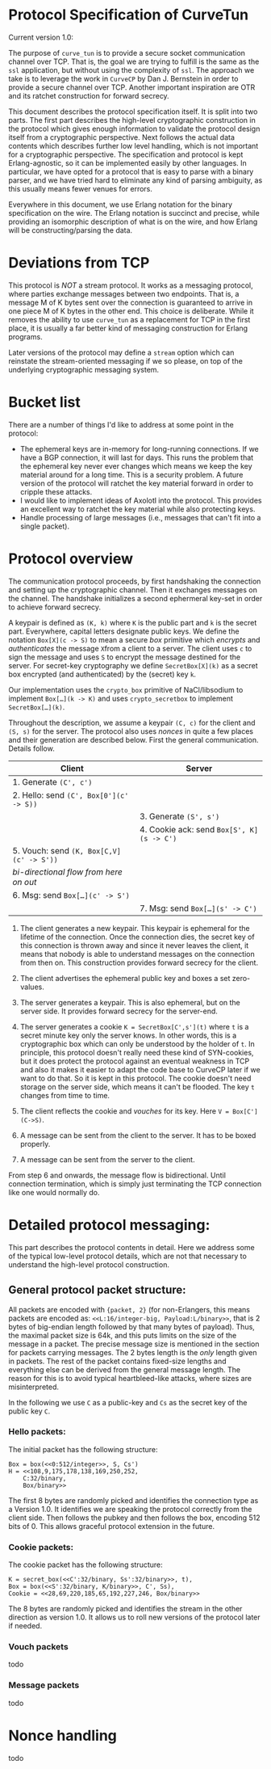 # Protocol Specification of CurveTun

Current version 1.0:

The purpose of `curve_tun` is to provide a secure socket communication channel over TCP. That is, the goal we are trying to fulfill is the same as the `ssl` application, but without using the complexity of `ssl`. The approach we take is to leverage the work in `CurveCP` by Dan J. Bernstein in order to provide a secure channel over TCP. Another important inspiration are OTR and its ratchet construction for forward secrecy.

This document describes the protocol specification itself. It is split into two parts. The first part describes the high-level cryptographic construction in the protocol which gives enough information to validate the protocol design itself from a cryptographic perspective. Next follows the actual data contents which describes further low level handling, which is not important for a cryptographic perspective. The specification and protocol is kept Erlang-agnostic, so it can be implemented easily by other languages. In particular, we have opted for a protocol that is easy to parse with a binary parser, and we have tried hard to eliminate any kind of parsing ambiguity, as this usually means fewer venues for errors.

Everywhere in this document, we use Erlang notation for the binary specification on the wire. The Erlang notation is succinct and precise, while providing an isomorphic description of what is on the wire, and how Erlang will be constructing/parsing the data.

# Deviations from TCP

This protocol is *NOT* a stream protocol. It works as a messaging protocol, where parties exchange messages between two endpoints. That is, a message M of K bytes sent over the connection is guaranteed to arrive in one piece M of K bytes in the other end. This choice is deliberate. While it removes the ability to use `curve_tun` as a replacement for TCP in the first place, it is usually a far better kind of messaging construction for Erlang programs.

Later versions of the protocol may define a `stream` option which can reinstate the stream-oriented messaging if we so please, on top of the underlying cryptographic messaging system.

# Bucket list

There are a number of things I'd like to address at some point in the protocol:

* The ephemeral keys are in-memory for long-running connections. If we have a BGP connection, it will last for days. This runs the problem that the ephemeral key never ever changes which means we keep the key material around for a long time. This is a security problem. A future version of the protocol will ratchet the key material forward in order to cripple these attacks.
* I would like to implement ideas of Axolotl into the protocol. This provides an excellent way to ratchet the key material while also protecting keys.
* Handle processing of large messages (i.e., messages that can't fit into a single packet).

# Protocol overview

The communication protocol proceeds, by first handshaking the connection and setting up the cryptographic channel. Then it exchanges messages on the channel. The handshake initializes a second ephermeral key-set in order to achieve forward secrecy.

A keypair is defined as `(K, k)` where `K` is the public part and `k` is the secret part. Everywhere, capital letters designate public keys. We define the notation `Box[X](c -> S)` to mean a secure *box* primitive which *encrypts* and *authenticates* the message `X`from a client to a server. The client uses `c` to sign the message and uses `S` to encrypt the message destined for the server. For secret-key cryptography we define `SecretBox[X](k)` as a secret box encrypted (and authenticated) by the (secret) key `k`.

Our implementation uses the `crypto_box` primitive of NaCl/libsodium to implement `Box[…](k -> K)` and uses `crypto_secretbox` to implement `SecretBox[…](k)`.

Throughout the description, we assume a keypair `(C, c)` for the client and `(S, s)` for the server. The protocol also uses *nonces* in quite a few places and their generation are described below. First the general communication. Details follow.

| Client  | Server     |
|---------|------------|
| 1. Generate `(C', c')` | |
| 2. Hello: send `(C', Box[0'](c' -> S))` | |
| | 3. Generate `(S', s')` |
| | 4. Cookie ack: send `Box[S', K](s -> C')` |
| 5. Vouch: send `(K, Box[C,V](c' -> S'))` | |
| *bi-directional flow from here on out* | |
| 6. Msg: send `Box[…](c' -> S')` | |
| | 7. Msg: send `Box[…](s' -> C')` |

1. The client generates a new keypair. This keypair is ephemeral for the lifetime of the connection. Once the connection dies, the secret key of this connection is thrown away and since it never leaves the client, it means that nobody is able to understand messages on the connection from then on. This construction provides forward secrecy for the client.

2. The client advertises the ephemeral public key and boxes a set zero-values.
3. The server generates a keypair. This is also ephemeral, but on the server side. It provides forward secrecy for the server-end.
4. The server generates a cookie `K = SecretBox[C',s'](t)` where `t` is a secret minute key only the server knows. In other words, this is a cryptographic box which can only be understood by the holder of `t`. In principle, this protocol doesn't really need these kind of SYN-cookies, but it does protect the protocol against an eventual weakness in TCP and also it makes it easier to adapt the code base to CurveCP later if we want to do that. So it is kept in this protocol. The cookie doesn't need storage on the server side, which means it can't be flooded. The key `t` changes from time to time.
5. The client reflects the cookie and *vouches* for its key. Here `V = Box[C'](C->S)`.
6. A message can be sent from the client to the server. It has to be boxed properly.
7. A message can be sent from the server to the client.

From step 6 and onwards, the message flow is bidirectional. Until connection termination, which is simply just terminating the TCP connection like one would normally do.

# Detailed protocol messaging:

This part describes the protocol contents in detail. Here we address some of the typical low-level protocol details, which are not that necessary to understand the high-level protocol construction.

## General protocol packet structure:

All packets are encoded with `{packet, 2}` (for non-Erlangers, this means packets are encoded as: `<<L:16/integer-big, Payload:L/binary>>`, that is 2 bytes of big-endian length followed by that many bytes of payload). Thus, the maximal packet size is 64k, and this puts limits on the size of the message in a packet. The precise message size is mentioned in the section for packets carrying messages. The 2 bytes length is the *only* length given in packets. The rest of the packet contains fixed-size lengths and everything else can be derived from the general message length. The reason for this is to avoid typical heartbleed-like attacks, where sizes are misinterpreted.

In the following we use `C` as a public-key and `Cs` as the secret key of the public key `C`.

### Hello packets:

The initial packet has the following structure:

	Box = box(<<0:512/integer>>, S, Cs')
	H = <<108,9,175,178,138,169,250,252,
		C:32/binary,
		Box/binary>>

The first 8 bytes are randomly picked and identifies the connection type as a Version 1.0. It identifies we are speaking the protocol correctly from the client side. Then follows the pubkey and then follows the box, encoding 512 bits of 0. This allows graceful protocol extension in the future.

### Cookie packets:

The cookie packet has the following structure:

	K = secret_box(<<C':32/binary, Ss':32/binary>>, t),
	Box = box(<<S':32/binary, K/binary>>, C', Ss),
	Cookie = <<28,69,220,185,65,192,227,246, Box/binary>>

The 8 bytes are randomly picked and identifies the stream in the other direction as version 1.0. It allows us to roll new versions of the protocol later if needed.

### Vouch packets

todo

### Message packets

todo

# Nonce handling

todo

